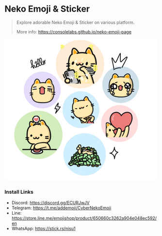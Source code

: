 # Neko Emoji & Sticker

> Explore adorable Neko Emoji & Sticker on various platform.
>
> More info: https://consolelabs.github.io/neko-emoji-page

![img](/public/images/neko-pack.png)

### Install Links

- Discord: https://discord.gg/ECURJwJV
- Telegram: https://t.me/addemoji/CyberNekoEmoji
- Line: https://store.line.me/emojishop/product/650660c3262a904e048ec592/en
- WhatsApp: https://stick.rs/nisu1
